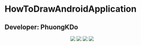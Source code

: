 # HowToDrawAndroidApplication
## Developer: PhuongKDo

<p align="center">
  <img src="https://user-images.githubusercontent.com/46738881/52170776-4ca29d00-2716-11e9-98a0-e34ff62b78e3.png">
  <img src="https://user-images.githubusercontent.com/46738881/52170779-4d3b3380-2716-11e9-81a4-2921d794f73e.png">
  <img src="https://user-images.githubusercontent.com/46738881/52170777-4ca29d00-2716-11e9-86a6-d575b55ddacb.png">
  <img src="https://user-images.githubusercontent.com/46738881/52170780-4d3b3380-2716-11e9-99b8-99cfb3d554ba.png">
</p>
